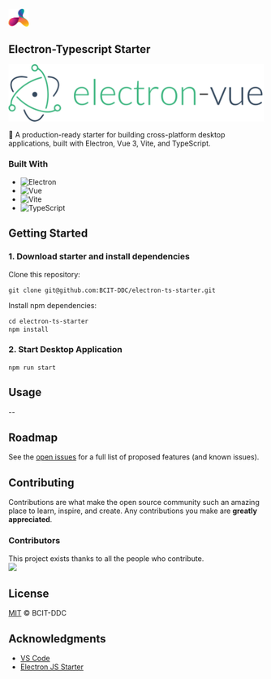 <div id="top"></div>

<!-- PROJECT LOGO -->
<br />

  <a align="left" href="https://github.com/BCIT-DDC">
    <img src="./assets/images/logo.svg" alt="Logo" width="40">
  </a>

  <!-- ABOUT THE PROJECT -->

## Electron-Typescript Starter

[![Electron Logo](./assets/images/electron-vue.png)](https://electronjs.org)

🚀 A production-ready starter for building cross-platform desktop applications, built with Electron, Vue 3, Vite, and TypeScript.

### Built With

-   ![Electron](https://img.shields.io/badge/-Electron-050B1E?&logo=Electron)
-   ![Vue](https://img.shields.io/badge/-Vue-050B1E?&logo=vuedotjs)
-   ![Vite](https://img.shields.io/badge/-Vite-050B1E?&logo=Vite)
-   ![TypeScript](https://img.shields.io/badge/-TypeScript-050B1E?&logo=TypeScript)

<!-- GETTING STARTED -->

## Getting Started

### 1. Download starter and install dependencies

Clone this repository:

```
git clone git@github.com:BCIT-DDC/electron-ts-starter.git
```

Install npm dependencies:

```
cd electron-ts-starter
npm install
```

### 2. Start Desktop Application

```
npm run start
```

<!-- USAGE EXAMPLES -->

## Usage

--

<!-- ROADMAP -->

## Roadmap

<!-- -   [x] Add Changelog -->

See the [open issues](https://github.com/BCIT-DDC/electron-ts-starter/issues) for a full list of proposed features (and known issues).

<!-- CONTRIBUTING -->

## Contributing

Contributions are what make the open source community such an amazing place to learn, inspire, and create. Any contributions you make are **greatly appreciated**.

<!-- If you would like to contribute, please have a look at our [contributing guidelines](https://github.com/BCIT-DDC/docs/blob/main/contributing.md). -->

### Contributors

This project exists thanks to all the people who contribute.
<br/>
<a href="https://github.com/BCIT-DDC/electron-ts-starter/graphs/contributors">
<img src="https://contrib.rocks/image?repo=bcit-ddc/electron-ts-starter" height="40"/>
</a>

<!-- TESTING -->

<!-- ## TESTING -->

<!-- LINTING -->

<!-- ## Linting -->

<!-- LICENSE -->

## License

[MIT](LICENSE.md) © BCIT-DDC

<!-- ACKNOWLEDGMENTS -->

## Acknowledgments

-   [VS Code](https://github.com/microsoft/vscode)
-   [Electron JS Starter](https://github.com/electron/electron-quick-start)
